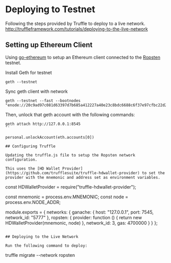 # Deploying to Testnet

Following the steps provided by Truffle to deploy to a live network.
http://truffleframework.com/tutorials/deploying-to-the-live-network

## Setting up Ethereum Client

Using [go-ethereum](https://github.com/ethereum/go-ethereum) to setup an Ethereum client connected to the [Ropsten](https://github.com/ethereum/ropsten) testnet.

Install Geth for testnet

```
geth --testnet
```

Sync geth client with network

```
geth --testnet --fast --bootnodes "enode://20c9ad97c081d63397d7b685a412227a40e23c8bdc6688c6f37e97cfbc22d2b4d1db1510d8f61e6a8866ad7f0e17c02b14182d37ea7c3c8b9c2683aeb6b733a1@52.169.14.227:30303,enode://6ce05930c72abc632c58e2e4324f7c7ea478cec0ed4fa2528982cf34483094e9cbc9216e7aa349691242576d552a2a56aaeae426c5303ded677ce455ba1acd9d@13.84.180.240:30303"
```

Then, unlock that geth account with the following commands:

```
geth attach http://127.0.0.1:8545
``

personal.unlockAccount(eth.accounts[0])

## Configuring Truffle

Updating the truffle.js file to setup the Ropsten network configuration.

This uses the [HD Wallet Provider](https://github.com/trufflesuite/truffle-hdwallet-provider) to set the provider with the mnemonic and address set as environment variables.

```
const HDWalletProvider = require("truffle-hdwallet-provider");

const mnemonic = process.env.MNEMONIC;
const node = process.env.NODE_ADDR;

module.exports = {
  networks: {
    ganache: {
      host: "127.0.0.1",
      port: 7545,
      network_id: "5777"
    },
    ropsten: {
      provider: function () {
        return new HDWalletProvider(mnemonic, node)
      },
      network_id: 3,
      gas: 4700000
    }
  }
};
```

## Deploying to the Live Network

Run the following command to deploy:

```
truffle migrate --network ropsten
```